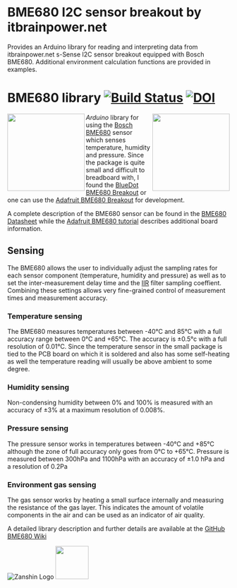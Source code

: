 # BME680 I2C sensor breakout by itbrainpower.net
Provides an Arduino library for reading and interpreting data from itbrainpower.net s-Sense I2C sensor breakout equipped with Bosch BME680. 
Additional environment calculation functions are provided in examples.

# BME680 library [![Build Status](https://travis-ci.org/SV-Zanshin/BME680.svg?branch=master)](https://travis-ci.org/SV-Zanshin/BME680) [![DOI](https://zenodo.org/badge/139349456.svg)](https://zenodo.org/badge/latestdoi/139349456)
<img src="https://github.com/SV-Zanshin/BME680/blob/master/Images/adafruit-bme680.jpg" width="175" align="left"/><img src="https://github.com/SV-Zanshin/BME680/blob/master/Images/BlueDotBME680.jpg" width="175" align="right"/> *Arduino* library for using the [Bosch BME680](https://www.bosch-sensortec.com/bst/products/all_products/bme680) sensor which senses temperature, humidity and pressure. Since the package is quite small and difficult to breadboard with, I found the [BlueDot BME680 Breakout](https://www.bluedot.space/sensor-boards/bme680/) or one can use the [Adafruit BME680 Breakout](https://www.adafruit.com/product/3660)  for development.

A complete description of the BME680 sensor can be found in the [BME680 Datasheet](https://ae-bst.resource.bosch.com/media/_tech/media/datasheets/BST-BME680-DS001-00.pdf) while the [Adafruit BME680 tutorial](https://learn.adafruit.com/adafruit-bme680-humidity-temperature-barometic-pressure-voc-gas) describes additional board information.

## Sensing
The BME680 allows the user to individually adjust the sampling rates for each sensor component (temperature, humidity and pressure) as well as to set the inter-measurement delay time and the [IIR](https://en.wikipedia.org/wiki/Infinite_impulse_response) filter sampling coeffient. Combining these settings allows very fine-grained control of measurement times and measurement accuracy.

### Temperature sensing
The BME680 measures temperatures between -40°C and 85°C with a full accuracy range between 0°C and +65°C. The accuracy is ±0.5°c with a full resolution of 0.01°C. Since the temperature sensor in the small package is tied to the PCB board on which it is soldered and also has some self-heating as well the temperature reading will usually be above ambient to some degree.

### Humidity sensing
Non-condensing humidity between 0% and 100% is measured with an accuracy of ±3% at a maximum resolution of 0.008%.

### Pressure sensing
The pressure sensor works in temperatures between -40°C and +85°C although the zone of full accuracy only goes from 0°C to +65°C. Pressure is measured between 300hPa and 1100hPa with an accuracy of ±1.0 hPa and a resolution of 0.2Pa

### Environment gas sensing
The gas sensor works by heating a small surface internally and measuring the resistance of the gas layer. This indicates the amount of volatile components in the air and can be used as an indicator of air quality.

A detailed library description and further details are available at the [GitHub BME680 Wiki](https://github.com/SV-Zanshin/BME680/wiki)

![Zanshin Logo](https://www.sv-zanshin.com/r/images/site/gif/zanshinkanjitiny.gif) <img src="https://www.sv-zanshin.com/r/images/site/gif/zanshintext.gif" width="75"/>
